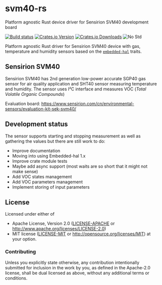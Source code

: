 # svm40-rs
Platform agnostic Rust device driver for Sensirion SVM40 development board

[![Build status][workflow-badge]][workflow]
[![Crates.io Version][crates-io-badge]][crates-io]
[![Crates.io Downloads][crates-io-download-badge]][crates-io-download]
![No Std][no-std-badge]

Platform agnostic Rust driver for Sensirion SVM40 device with gas, temperature and humidity sensors 
based on the [`embedded-hal`](https://github.com/japaric/embedded-hal) traits.

## Sensirion SVM40

Sensirion SVM40 has 2nd generation low-power accurate SGP40 gas sensor for air quality application 
and SHT40 sensor measuring temperature and humidity. The sensor uses I²C interface and measures 
VOC (*Total Volatile Organic Compounds*)

Evaluation board: https://www.sensirion.com/cn/environmental-sensors/evaluation-kit-sek-svm40/

## Development status
The sensor supports starting and stopping measurement as well as gathering the values but
there are still work to do:
- Improve documentation
- Moving into using Embedded-hal 1.x
- Improve crate module tests
- Maybe add async support (most waits are so short that it might not make sense)
- Add VOC states management
- Add VOC parameters management
- Implement storing of input parameters


## License

Licensed under either of

 * Apache License, Version 2.0 ([LICENSE-APACHE](LICENSE-APACHE) or
   http://www.apache.org/licenses/LICENSE-2.0)
 * MIT license ([LICENSE-MIT](LICENSE-MIT) or
   http://opensource.org/licenses/MIT) at your option.


### Contributing

Unless you explicitly state otherwise, any contribution intentionally submitted
for inclusion in the work by you, as defined in the Apache-2.0 license, shall
be dual licensed as above, without any additional terms or conditions.

<!-- Badges -->
[workflow]: https://github.com/mjaakkol/svm40-rs/actions?query=workflow%3ARust
[workflow-badge]: https://img.shields.io/github/workflow/status/mjaakkol/svm40-rs/Rust/master
[crates-io]: https://crates.io/crates/svm40
[crates-io-badge]: https://img.shields.io/crates/v/svm40.svg?maxAge=3600
[crates-io-download]: https://crates.io/crates/svm40
[crates-io-download-badge]: https://img.shields.io/crates/d/svm40.svg?maxAge=3600
[no-std-badge]: https://img.shields.io/badge/no__std-yes-blue
